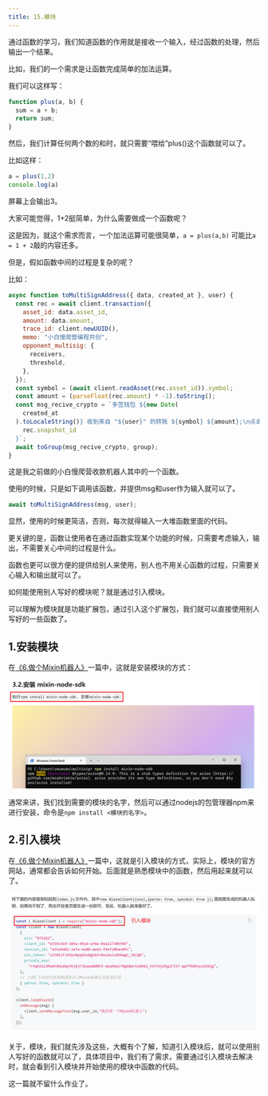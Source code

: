 ```yaml
---
title: 15.模块
---
```


通过函数的学习，我们知道函数的作用就是接收一个输入，经过函数的处理，然后输出一个结果。

比如，我们的一个需求是让函数完成简单的加法运算。

我们可以这样写：

```js
function plus(a, b) {
  sum = a + b;
  return sum;
}
```

然后，我们计算任何两个数的和时，就只需要“喂给”plus()这个函数就可以了。

比如这样：

```js
a = plus(1,2)
console.log(a)
```

屏幕上会输出3。

大家可能觉得，1+2挺简单，为什么需要做成一个函数呢？

这是因为，就这个需求而言，一个加法运算可能很简单，`a = plus(a,b)` 可能比`a = 1 + 2`敲的内容还多。

但是，假如函数中间的过程是复杂的呢？

比如：

```js
async function toMultiSignAddress({ data, created_at }, user) {
  const rec = await client.transaction({
    asset_id: data.asset_id,
    amount: data.amount,
    trace_id: client.newUUID(),
    memo: "小白慢爬营编程共创",
    opponent_multisig: {
      receivers,
      threshold,
    },
  });
  const symbol = (await client.readAsset(rec.asset_id)).symbol;
  const amount = (parseFloat(rec.amount) * -1).toString();
  const msg_recive_crypto = `多签钱包 ${new Date(
    created_at
  ).toLocaleString()} 收到来自 "${user}" 的转账 ${symbol} ${amount};\n点击查看交易快照：https://mixin.one/snapshots/${
    rec.snapshot_id
  }`;
  await toGroup(msg_recive_crypto, group);
}
```

这是我之前做的小白慢爬营收款机器人其中的一个函数。

使用的时候，只是如下调用该函数，并提供msg和user作为输入就可以了。

```js
await toMultiSignAddress(msg, user);
```

显然，使用的时候更简洁，否则，每次就得输入一大堆函数里面的代码。

更关键的是，函数让使用者在通过函数实现某个功能的时候，只需要考虑输入，输出，不需要关心中间的过程是什么。

函数也更可以很方便的提供给别人来使用，别人也不用关心函数的过程，只需要关心输入和输出就可以了。



如何能使用别人写好的模块呢？就是通过引入模块。

可以理解为模块就是功能扩展包，通过引入这个扩展包，我们就可以直接使用别人写好的一些函数了。



## 1.安装模块

在[《6.做个Mixin机器人》](https://coding-newbies-group.github.io/programming-co_creation-docs/docs/p1/p1-6-1-mixinbot-windows#32安装-mixin-node-sdk)一篇中，这就是安装模块的方式：

![](https://raw.githubusercontent.com/vwumumu/images/master/20230402221330.png)

通常来讲，我们找到需要的模块的名字，然后可以通过nodejs的包管理器npm来进行安装，命令是`npm install <模块的名字>`。



## 2.引入模块

在[《6.做个Mixin机器人》](https://coding-newbies-group.github.io/programming-co_creation-docs/docs/p1/p1-6-1-mixinbot-windows#33%E5%88%9D%E5%A7%8B%E5%8C%96mixin%E6%9C%BA%E5%99%A8%E4%BA%BA)一篇中，这就是引入模块的方式，实际上，模块的官方网站，通常都会告诉如何开始。后面就是熟悉模块中的函数，然后用起来就可以了。

![](https://raw.githubusercontent.com/vwumumu/images/master/20230402221700.png)

关于，模块，我们就先涉及这些，大概有个了解，知道引入模块后，就可以使用别人写好的函数就可以了，具体项目中，我们有了需求，需要通过引入模块去解决时，就会看到引入模块并开始使用的模块中函数的代码。


这一篇就不留什么作业了。